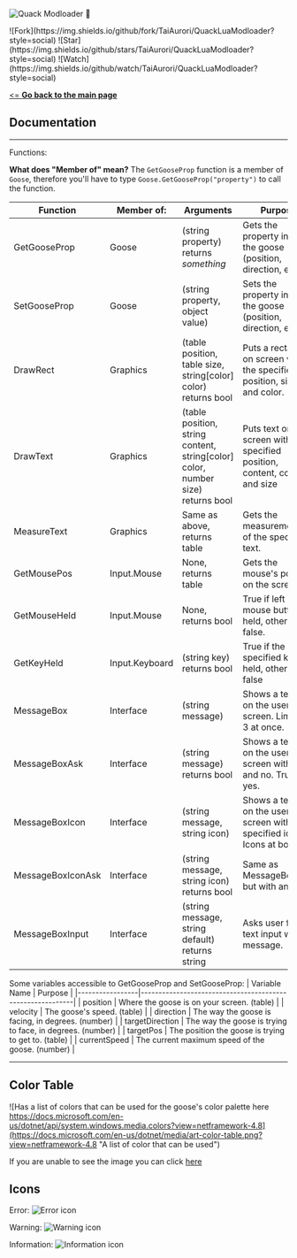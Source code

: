 ![Quack Modloader 🦆](https://i.imgur.com/UoSO3oD.png)

<div>![Fork](https://img.shields.io/github/fork/TaiAurori/QuackLuaModloader?style=social)
![Star](https://img.shields.io/github/stars/TaiAurori/QuackLuaModloader?style=social)
![Watch](https://img.shields.io/github/watch/TaiAurori/QuackLuaModloader?style=social)</div>

<!-- Hello! This is a simple page to keep docs, mods, and the source code here!

Info like downloads, and other things found [here.](https://desktopgooseunofficial.github.io/ResourceHub/mods/Quack.html)

todo: please tell me what theme to use for GH pages please please :(((( -->
[<= **Go back to the main page**](README.md)

## Documentation

---
Functions:

**What does "Member of" mean?** 
The `GetGooseProp` function is a member of `Goose`, therefore you'll have to type `Goose.GetGooseProp("property")` to call the function.

| Function          | Member of:       |Arguments                                                                       | Purpose                                                                   |
|-------------------|------------------|--------------------------------------------------------------------------------|---------------------------------------------------------------------------|
| GetGooseProp      | Goose            |(string property) returns *something*                                           | Gets the property inside the goose (position, direction, etc)             |
| SetGooseProp      | Goose            |(string property, object value)                                                 | Sets the property inside the goose (position, direction, etc)             |
| DrawRect          | Graphics         |(table position, table size, string[color] color) returns bool                  | Puts a rectangle on screen with the specified position, size, and color.  |
| DrawText          | Graphics         |(table position, string content, string[color] color, number size) returns bool | Puts text on screen with the specified position, content, color, and size |
| MeasureText       | Graphics         |Same as above, returns table                                                    | Gets the measurements of the specified text.                              |
| GetMousePos       | Input.Mouse      |None, returns table                                                             | Gets the mouse's position on the screen.                                  |
| GetMouseHeld      | Input.Mouse      |None, returns bool                                                              | True if left mouse button is held, otherwise false.                       |
| GetKeyHeld        | Input.Keyboard   |(string key) returns bool                                                       | True if the specified key is held, otherwise false                        |
| MessageBox        | Interface        |(string message)                                                                | Shows a textbox on the user's screen. Limit of 3 at once.                 |
| MessageBoxAsk     | Interface        |(string message) returns bool                                                   | Shows a textbox on the user's screen with yes and no. True if yes.        |
| MessageBoxIcon    | Interface        |(string message, string icon)                                                   | Shows a textbox on the user's screen with specified icon. Icons at bottom.|
| MessageBoxIconAsk | Interface        |(string message, string icon) returns bool                                      | Same as MessageBoxAsk, but with an icon.                                  |
| MessageBoxInput   | Interface        |(string message, string default) returns string                                 | Asks user for text input with message.                                    |

Some variables accessible to GetGooseProp and SetGooseProp:
| Variable Name   | Purpose                                                   |
|-----------------|-----------------------------------------------------------|
| position        | Where the goose is on your screen. (table)                |
| velocity        | The goose's speed. (table)                                |
| direction       | The way the goose is facing, in degrees. (number)         |
| targetDirection | The way the goose is trying to face, in degrees. (number) |
| targetPos       | The position the goose is trying to get to. (table)       |
| currentSpeed    | The current maximum speed of the goose. (number)          |

---

## Color Table

![Has a list of colors that can be used for the goose's color palette here https://docs.microsoft.com/en-us/dotnet/api/system.windows.media.colors?view=netframework-4.8](https://docs.microsoft.com/en-us/dotnet/media/art-color-table.png?view=netframework-4.8 "A  list of color that can be used")

If you are unable to see the image you can click [here](https://docs.microsoft.com/en-us/dotnet/api/system.windows.media.colors?view=netframework-4.8)

## Icons

Error:
![Error icon](https://docs.microsoft.com/en-us/dotnet/media/messagebox-error.png?view=netframework-4.8 "Error icon")

Warning:
![Warning icon](https://docs.microsoft.com/en-us/dotnet/media/messagebox-warning.png?view=netframework-4.8 "Warning icon")

Information:
![Information icon](https://docs.microsoft.com/en-us/dotnet/media/messagebox-information.png?view=netframework-4.8 "Information icon")
